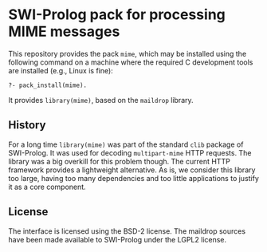 # SWI-Prolog pack for processing MIME messages

This repository provides the pack `mime`,   which may be installed using
the following command on a  machine   where  the  required C development
tools are installed (e.g., Linux is fine):

    ?- pack_install(mime).

It provides `library(mime)`, based on the `maildrop` library.

## History

For a long time `library(mime)` was part  of the standard `clib` package
of SWI-Prolog. It was used for  decoding `multipart-mime` HTTP requests.
The library was a big overkill for this problem though. The current HTTP
framework provides a lightweight alternative. As   is,  we consider this
library  too  large,  having  too  many   dependencies  and  too  little
applications to justify it as a core component.


## License

The interface is licensed using the  BSD-2 license. The maildrop sources
have been made available to SWI-Prolog under the LGPL2 license.
